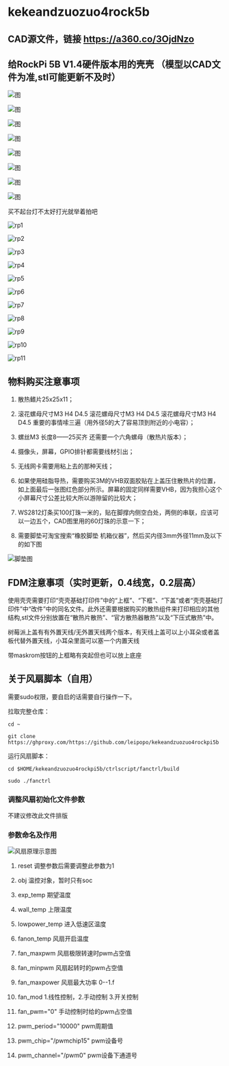 # kekeandzuozuo4rock5b 

## CAD源文件，链接 https://a360.co/3OjdNzo

## 给RockPi 5B V1.4硬件版本用的壳壳 （模型以CAD文件为准,stl可能更新不及时）

![图](/img/P1.jpg "图")

![图](/img/P2.jpg "图")

![图](/img/P3.jpg "图")

![图](/img/P4.jpg "图")

![图](/img/P5.jpg "图")

![图](/img/P6.jpg "图")

![图](/img/P7.jpg "图")

![图](/img/P8.jpg "图")

买不起台灯不太好打光就举着拍吧

![rp1](/img/rp1.jpg "图")

![rp2](/img/rp2.jpg "图")

![rp3](/img/rp3.jpg "图")

![rp4](/img/rp4.jpg "图")

![rp5](/img/rp5.jpg "图")

![rp6](/img/rp6.jpg "图")

![rp7](/img/rp7.jpg "图")

![rp8](/img/rp8.jpg "图")

![rp9](/img/rp9.jpg "图")

![rp10](/img/rp10.jpg "图")

![rp11](/img/rp11.jpg "图")



## 物料购买注意事项

1. 散热鳍片25x25x11；

2. 滚花螺母尺寸M3 H4 D4.5
滚花螺母尺寸M3 H4 D4.5
滚花螺母尺寸M3 H4 D4.5
重要的事情嗦三遍（用外径5的大了容易顶到附近的小电容）；

3. 螺丝M3 长度8——25买齐 还需要一个六角螺母（散热片版本）；

4. 摄像头，屏幕，GPIO排针都需要线材引出；

5. 无线网卡需要用粘上去的那种天线；

6. 如果使用硅脂导热，需要购买3M的VHB双面胶贴在上盖压住散热片的位置，如上面最后一张图红色部分所示。屏幕的固定同样需要VHB，因为我担心这个小屏幕尺寸公差比较大所以游隙留的比较大；

7. WS2812灯条买100灯珠一米的，贴在脚撑内侧空白处，两侧的串联，应该可以一边五个，CAD图里用的60灯珠的示意一下；

8. 需要脚垫可淘宝搜索“橡胶脚垫 机箱仪器”，然后买内径3mm外径11mm及以下的如下图

![脚垫图](/img/jiaodian.jpg "脚垫图")

## FDM注意事项（实时更新，0.4线宽，0.2层高）

使用壳壳需要打印“壳壳基础打印件”中的“上框”、“下框”、“下盖”或者“壳壳基础打印件”中“改件”中的同名文件。此外还需要根据购买的散热组件来打印相应的其他结构,stl文件分别放置在“散热片散热”、“官方散热器散热”以及“下压式散热”中。

树莓派上盖有有外置天线/无外置天线两个版本，有天线上盖可以上小耳朵或者盖板代替外置天线，小耳朵里面可以塞一个内置天线

带maskrom按钮的上框略有突起但也可以放上底座

## 关于风扇脚本（自用）

需要sudo权限，要自启的话需要自行操作一下。

拉取完整仓库：

```cd ~```

```git clone https://ghproxy.com/https://github.com/leipopo/kekeandzuozuo4rockpi5b```

运行风扇脚本：

```cd $HOME/kekeandzuozuo4rockpi5b/ctrlscript/fanctrl/build```

```sudo ./fanctrl```

### 调整风扇初始化文件参数

不建议修改此文件排版

### 参数命名及作用

![风扇原理示意图](/img/fan.jpg "风扇原理示意图")

1. reset 调整参数后需要调整此参数为1

2. obj 温控对象，暂时只有soc

3. exp_temp 期望温度

4. wall_temp 上限温度

5. lowpower_temp 进入低速区温度

6. fanon_temp 风扇开启温度
 
7. fan_maxpwm 风扇极限转速时pwm占空值

8. fan_minpwm 风扇起转时的pwm占空值

9. fan_maxpower 风扇最大功率 0--1.f

10. fan_mod 1.线性控制，2.手动控制 3.开关控制
 
11. fan_pwm="0" 手动控制时给的pwm占空值

12. pwm_period="10000" pwm周期值

13. pwm_chip="/pwmchip15" pwm设备号

14. pwm_channel="/pwm0" pwm设备下通道号
